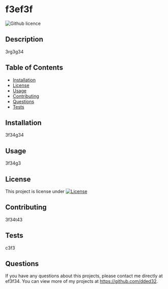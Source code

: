 # f3ef3f
![Github licence](http://img.shields.io/badge/license-[![License](https://img.shields.io/badge/License-EPL_1.0-red.svg)](https://opensource.org/licenses/EPL-1.0)-blue.svg)
    
## Description 
3rg3g34
## Table of Contents
* [Installation](#installation)
* [License](#license)
* [Usage](#usage)
* [Contributing](#contributing)
* [Questions](#questions)
* [Tests](#tests)
    
## Installation 
3f34g34
## Usage 
3f34g3
## License 
This project is license under [![License](https://img.shields.io/badge/License-EPL_1.0-red.svg)](https://opensource.org/licenses/EPL-1.0)
## Contributing 
3f34t43
## Tests
c3f3
## Questions
If you have any questions about this projects, please contact me directly at ef3f34. You can view more of my projects at https://github.com/dded32.
  